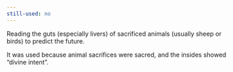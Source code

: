 ```yaml
---
still-used: no
---
```


Reading the guts (especially livers) of sacrificed animals (usually sheep or birds) to predict the future.

It was used because animal sacrifices were sacred, and the insides showed “divine intent”.
